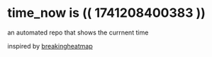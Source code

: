# time_now is (( 1741208400383 ))

an automated repo that shows the currnent time

inspired by [breakingheatmap](https://github.com/breakingheatmap/breakingheatmap)